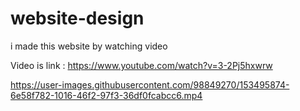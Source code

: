# website-design

i made this website by watching video

Video is link : https://www.youtube.com/watch?v=3-2Pj5hxwrw

https://user-images.githubusercontent.com/98849270/153495874-6e58f782-1016-46f2-97f3-36df0fcabcc6.mp4

